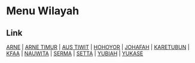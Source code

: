 # Menu Wilayah

## Link

[ARNE](https://github.com/gigit-pemilu/pemilu-2024-96-papua-barat-daya/tree/main/pilpres/hitung-suara/sub/96-papua-barat-daya/sub/05-maybrat/sub/09-ayamaru-utara/sub/2007-arne)
 | 
[ARNE TIMUR](https://github.com/gigit-pemilu/pemilu-2024-96-papua-barat-daya/tree/main/pilpres/hitung-suara/sub/96-papua-barat-daya/sub/05-maybrat/sub/09-ayamaru-utara/sub/2014-arne-timur)
 | 
[AUS TIWIT](https://github.com/gigit-pemilu/pemilu-2024-96-papua-barat-daya/tree/main/pilpres/hitung-suara/sub/96-papua-barat-daya/sub/05-maybrat/sub/09-ayamaru-utara/sub/2009-aus-tiwit)
 | 
[HOHOYOR](https://github.com/gigit-pemilu/pemilu-2024-96-papua-barat-daya/tree/main/pilpres/hitung-suara/sub/96-papua-barat-daya/sub/05-maybrat/sub/09-ayamaru-utara/sub/2006-hohoyor)
 | 
[JOHAFAH](https://github.com/gigit-pemilu/pemilu-2024-96-papua-barat-daya/tree/main/pilpres/hitung-suara/sub/96-papua-barat-daya/sub/05-maybrat/sub/09-ayamaru-utara/sub/2010-johafah)
 | 
[KARETUBUN](https://github.com/gigit-pemilu/pemilu-2024-96-papua-barat-daya/tree/main/pilpres/hitung-suara/sub/96-papua-barat-daya/sub/05-maybrat/sub/09-ayamaru-utara/sub/2003-karetubun)
 | 
[KFAA](https://github.com/gigit-pemilu/pemilu-2024-96-papua-barat-daya/tree/main/pilpres/hitung-suara/sub/96-papua-barat-daya/sub/05-maybrat/sub/09-ayamaru-utara/sub/2013-kfaa)
 | 
[NAUWITA](https://github.com/gigit-pemilu/pemilu-2024-96-papua-barat-daya/tree/main/pilpres/hitung-suara/sub/96-papua-barat-daya/sub/05-maybrat/sub/09-ayamaru-utara/sub/2020-nauwita)
 | 
[SERMA](https://github.com/gigit-pemilu/pemilu-2024-96-papua-barat-daya/tree/main/pilpres/hitung-suara/sub/96-papua-barat-daya/sub/05-maybrat/sub/09-ayamaru-utara/sub/2012-serma)
 | 
[SETTA](https://github.com/gigit-pemilu/pemilu-2024-96-papua-barat-daya/tree/main/pilpres/hitung-suara/sub/96-papua-barat-daya/sub/05-maybrat/sub/09-ayamaru-utara/sub/2004-setta)
 | 
[YUBIAH](https://github.com/gigit-pemilu/pemilu-2024-96-papua-barat-daya/tree/main/pilpres/hitung-suara/sub/96-papua-barat-daya/sub/05-maybrat/sub/09-ayamaru-utara/sub/2001-yubiah)
 | 
[YUKASE](https://github.com/gigit-pemilu/pemilu-2024-96-papua-barat-daya/tree/main/pilpres/hitung-suara/sub/96-papua-barat-daya/sub/05-maybrat/sub/09-ayamaru-utara/sub/2011-yukase)

